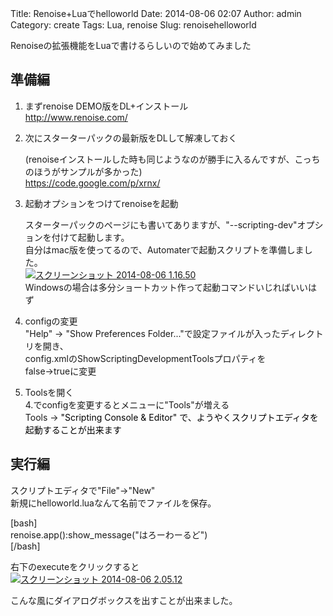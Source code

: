 Title: Renoise+Luaでhelloworld
Date: 2014-08-06 02:07
Author: admin
Category: create
Tags: Lua, renoise
Slug: renoisehelloworld

Renoiseの拡張機能をLuaで書けるらしいので始めてみました

準備編
------

1.  まずrenoise DEMO版をDL+インストール  
    <http://www.renoise.com/>
2.  次にスターターパックの最新版をDLして解凍しておく  

    (renoiseインストールした時も同じようなのが勝手に入るんですが、こっちのほうがサンプルが多かった)  
    <https://code.google.com/p/xrnx/>
3.  起動オプションをつけてrenoiseを起動  

    スターターパックのページにも書いてありますが、"--scripting-dev"オプションを付けて起動します。  
    自分はmac版を使ってるので、Automaterで起動スクリプトを準備しました。  
    [![スクリーンショット 2014-08-06
    1.16.50](http://farm6.staticflickr.com/5566/14650385269_f064e32339_n.jpg "スクリーンショット 2014-08-06 1.16.50")](http://farm6.staticflickr.com/5566/14650385269_f064e32339_n.jpg "スクリーンショット 2014-08-06 1.16.50")  
    Windowsの場合は多分ショートカット作って起動コマンドいじればいいはず
4.  configの変更  
    "Help" -\> "Show Preferences
    Folder..."で設定ファイルが入ったディレクトリを開き、  
    config.xmlのShowScriptingDevelopmentToolsプロパティを  
    false→trueに変更
5.  Toolsを開く  
    4.でconfigを変更するとメニューに"Tools"が増える  
    Tools -\> <span style="color: #000000;">"Scripting Console &
    Editor" で、ようやくスクリプトエディタを起動することが出来ます  
   </span>

実行編
------

スクリプトエディタで"File"-\>"New"  
新規にhelloworld.luaなんて名前でファイルを保存。

[bash]  
renoise.app():show\_message("はろーわーるど")  
[/bash]

右下のexecuteをクリックすると  
[![スクリーンショット 2014-08-06
2.05.12](http://farm4.staticflickr.com/3904/14650675130_66e84b6eb9_n.jpg "スクリーンショット 2014-08-06 2.05.12")](http://farm4.staticflickr.com/3904/14650675130_66e84b6eb9_n.jpg "スクリーンショット 2014-08-06 2.05.12")

こんな風にダイアログボックスを出すことが出来ました。

